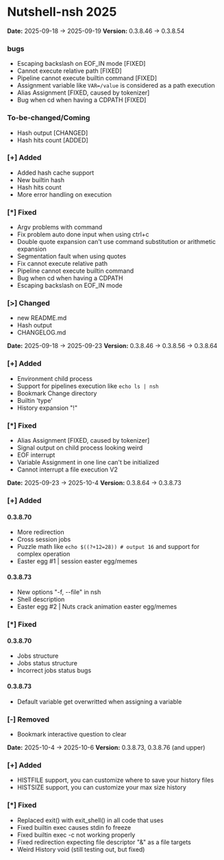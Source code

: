 # Nutshell-nsh 2025

**Date:** 2025-09-18 -> 2025-09-19 **Version:** 0.3.8.46 -> 0.3.8.54

### bugs
- Escaping backslash on EOF_IN mode [FIXED]
- Cannot execute relative path [FIXED]
- Pipeline cannot execute builtin command [FIXED]
- Assignment variable like ```VAR=/value``` is considered as a path execution
- Alias Assignment [FIXED, caused by tokenizer]
- Bug when cd when having a CDPATH [FIXED]

### To-be-changed/Coming
- Hash output [CHANGED]
- Hash hits count [ADDED]

### [+] Added
- Added hash cache support
- New builtin hash
- Hash hits count
- More error handling on execution

### [*] Fixed
- Argv problems with command
- Fix problem auto done input when using ctrl+c
- Double quote expansion can't use command substitution or arithmetic expansion
- Segmentation fault when using quotes
- Fix cannot execute relative path
- Pipeline cannot execute builtin command
- Bug when cd when having a CDPATH
- Escaping backslash on EOF_IN mode

### [>] Changed
- new README.md
- Hash output
- CHANGELOG.md



**Date:** 2025-09-18 -> 2025-09-23 **Version:** 0.3.8.46 -> 0.3.8.56 -> 0.3.8.64

### [+] Added
- Environment child process
- Support for pipelines execution like ``echo ls | nsh``
- Bookmark Change directory
- Builtin 'type'
- History expansion "!"

### [*] Fixed
- Alias Assignment [FIXED, caused by tokenizer]
- Signal output on child process looking weird
- EOF interrupt
- Variable Assignment in one line can't be initialized
- Cannot interrupt a file execution V2

**Date:** 2025-09-23 -> 2025-10-4 **Version:** 0.3.8.64 -> 0.3.8.73

### [+] Added
#### 0.3.8.70
- More redirection
- Cross session jobs
- Puzzle math like ```echo $((?+12=28)) # output 16``` and support for complex operation
- Easter egg #1 | session easter egg/memes
#### 0.3.8.73
- New options "-f, --file" in nsh
- Shell description
- Easter egg #2 | Nuts crack animation easter egg/memes

### [*] Fixed
#### 0.3.8.70
- Jobs structure
- Jobs status structure
- Incorrect jobs status bugs
#### 0.3.8.73
- Default variable get overwritted when assigning a variable

### [-] Removed
- Bookmark interactive question to clear

**Date:** 2025-10-4 -> 2025-10-6 **Version:** 0.3.8.73, 0.3.8.76 (and upper)

### [+] Added
- HISTFILE support, you can customize where to save your history files
- HISTSIZE support, you can customize your max size history

### [*] Fixed
- Replaced exit() with exit_shell() in all code that uses
- Fixed builtin exec causes stdin fo freeze
- Fixed builtin exec -c not working properly
- Fixed redirection expecting file descriptor "&" as a file targets
- Weird History void (still testing out, but fixed)